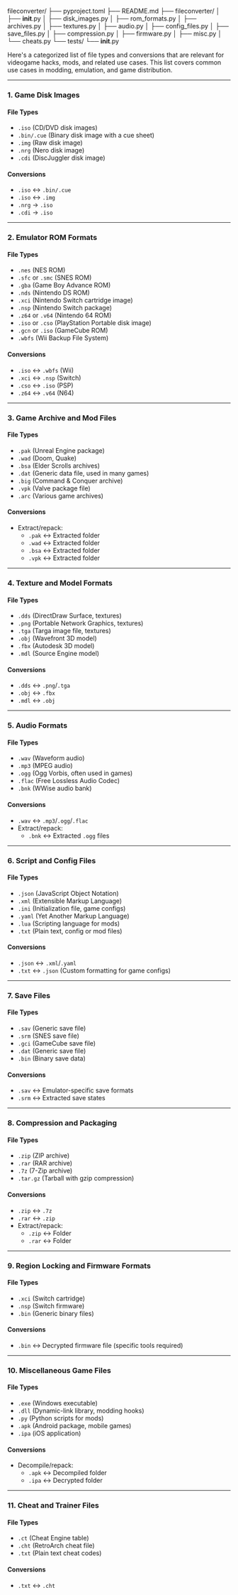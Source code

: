 fileconverter/
├── pyproject.toml
├── README.md
├── fileconverter/
│   ├── __init__.py
│   ├── disk_images.py
│   ├── rom_formats.py
│   ├── archives.py
│   ├── textures.py
│   ├── audio.py
│   ├── config_files.py
│   ├── save_files.py
│   ├── compression.py
│   ├── firmware.py
│   ├── misc.py
│   └── cheats.py
└── tests/
    └── __init__.py



Here's a categorized list of file types and conversions that are relevant for videogame hacks, mods, and related use cases. This list covers common use cases in modding, emulation, and game distribution.

---

### **1. Game Disk Images**
#### File Types
- `.iso` (CD/DVD disk images)
- `.bin/.cue` (Binary disk image with a cue sheet)
- `.img` (Raw disk image)
- `.nrg` (Nero disk image)
- `.cdi` (DiscJuggler disk image)

#### Conversions
- `.iso` ↔ `.bin/.cue`
- `.iso` ↔ `.img`
- `.nrg` → `.iso`
- `.cdi` → `.iso`

---

### **2. Emulator ROM Formats**
#### File Types
- `.nes` (NES ROM)
- `.sfc` or `.smc` (SNES ROM)
- `.gba` (Game Boy Advance ROM)
- `.nds` (Nintendo DS ROM)
- `.xci` (Nintendo Switch cartridge image)
- `.nsp` (Nintendo Switch package)
- `.z64` or `.v64` (Nintendo 64 ROM)
- `.iso` or `.cso` (PlayStation Portable disk image)
- `.gcn` or `.iso` (GameCube ROM)
- `.wbfs` (Wii Backup File System)

#### Conversions
- `.iso` ↔ `.wbfs` (Wii)
- `.xci` ↔ `.nsp` (Switch)
- `.cso` ↔ `.iso` (PSP)
- `.z64` ↔ `.v64` (N64)

---

### **3. Game Archive and Mod Files**
#### File Types
- `.pak` (Unreal Engine package)
- `.wad` (Doom, Quake)
- `.bsa` (Elder Scrolls archives)
- `.dat` (Generic data file, used in many games)
- `.big` (Command & Conquer archive)
- `.vpk` (Valve package file)
- `.arc` (Various game archives)

#### Conversions
- Extract/repack:
  - `.pak` ↔ Extracted folder
  - `.wad` ↔ Extracted folder
  - `.bsa` ↔ Extracted folder
  - `.vpk` ↔ Extracted folder

---

### **4. Texture and Model Formats**
#### File Types
- `.dds` (DirectDraw Surface, textures)
- `.png` (Portable Network Graphics, textures)
- `.tga` (Targa image file, textures)
- `.obj` (Wavefront 3D model)
- `.fbx` (Autodesk 3D model)
- `.mdl` (Source Engine model)

#### Conversions
- `.dds` ↔ `.png`/`.tga`
- `.obj` ↔ `.fbx`
- `.mdl` ↔ `.obj`

---

### **5. Audio Formats**
#### File Types
- `.wav` (Waveform audio)
- `.mp3` (MPEG audio)
- `.ogg` (Ogg Vorbis, often used in games)
- `.flac` (Free Lossless Audio Codec)
- `.bnk` (WWise audio bank)

#### Conversions
- `.wav` ↔ `.mp3`/`.ogg`/`.flac`
- Extract/repack:
  - `.bnk` ↔ Extracted `.ogg` files

---

### **6. Script and Config Files**
#### File Types
- `.json` (JavaScript Object Notation)
- `.xml` (Extensible Markup Language)
- `.ini` (Initialization file, game configs)
- `.yaml` (Yet Another Markup Language)
- `.lua` (Scripting language for mods)
- `.txt` (Plain text, config or mod files)

#### Conversions
- `.json` ↔ `.xml`/`.yaml`
- `.txt` ↔ `.json` (Custom formatting for game configs)

---

### **7. Save Files**
#### File Types
- `.sav` (Generic save file)
- `.srm` (SNES save file)
- `.gci` (GameCube save file)
- `.dat` (Generic save file)
- `.bin` (Binary save data)

#### Conversions
- `.sav` ↔ Emulator-specific save formats
- `.srm` ↔ Extracted save states

---

### **8. Compression and Packaging**
#### File Types
- `.zip` (ZIP archive)
- `.rar` (RAR archive)
- `.7z` (7-Zip archive)
- `.tar.gz` (Tarball with gzip compression)

#### Conversions
- `.zip` ↔ `.7z`
- `.rar` ↔ `.zip`
- Extract/repack:
  - `.zip` ↔ Folder
  - `.rar` ↔ Folder

---

### **9. Region Locking and Firmware Formats**
#### File Types
- `.xci` (Switch cartridge)
- `.nsp` (Switch firmware)
- `.bin` (Generic binary files)

#### Conversions
- `.bin` ↔ Decrypted firmware file (specific tools required)

---

### **10. Miscellaneous Game Files**
#### File Types
- `.exe` (Windows executable)
- `.dll` (Dynamic-link library, modding hooks)
- `.py` (Python scripts for mods)
- `.apk` (Android package, mobile games)
- `.ipa` (iOS application)

#### Conversions
- Decompile/repack:
  - `.apk` ↔ Decompiled folder
  - `.ipa` ↔ Decrypted folder

---

### **11. Cheat and Trainer Files**
#### File Types
- `.ct` (Cheat Engine table)
- `.cht` (RetroArch cheat file)
- `.txt` (Plain text cheat codes)

#### Conversions
- `.txt` ↔ `.cht`